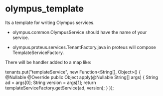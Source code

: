 # olympus_template
Its a template for writing Olympus services.

* olympus.common.OlympusService should have the name of your service.

* olympus.proteus.services.TenantFactory.java in proteus will compose TemplateServiceFactory.

There will be  handler added to a map like:

tenants.put("templateService", new Function<String[], Object>() {
            @Nullable
            @Override
            public Object apply(@Nullable String[] args) {
                String ad = args[0];
                String version = args[1];
                return templateServiceFactory.getService(ad, version);
            }
        });